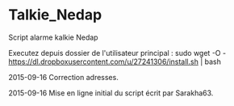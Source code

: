 # Talkie_Nedap
Script alarme kalkie Nedap

Executez depuis dossier de l'utilisateur principal :
sudo wget -O - https://dl.dropboxusercontent.com/u/27241306/install.sh | bash

2015-09-16
Correction adresses.

2015-09-16
Mise en ligne initial du script écrit par Sarakha63.

